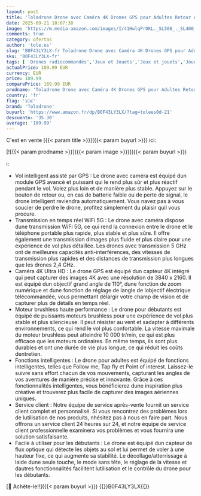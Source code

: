 ```yaml
---
layout: post
title: 'Toladrone Drone avec Caméra 4K Drones GPS pour Adultes Retour Automatique Transmission WiFi 5G Suivez-moi Moteur sans Balais  Quadricoptère Pliable pour Débutants  TL16GPS'
date: 2025-09-21 18:07:38
image: 'https://m.media-amazon.com/images/I/41HwlqPrOKL._SL500_._SL400_.jpg'
comments: true
category: ofertas
author: 'tole.es'
slug: 'B0F43LY3LX-fr Toladrone Drone avec Caméra 4K Drones GPS pour Adultes...'
sku: 'B0F43LY3LX-fr'
tags: [ 'Drones radiocommandés','Jeux et Jouets','Jeux et jouets','Jouets radiocommandés','toladrone','🇫🇷', ]
actualPrice: 109.99 EUR
currency: EUR
price: 109.99
comparePrice: 169.99 EUR
prodname: 'Toladrone Drone avec Caméra 4K Drones GPS pour Adultes Retour Automatique Transmission WiFi 5G Suivez-moi Moteur sans Balais  Quadricoptère Pliable pour Débutants  TL16GPS'
country: 'fr'
flag: '🇫🇷'
brand: 'Toladrone'
buyurl: 'https://www.amazon.fr/dp/B0F43LY3LX/?tag=tolees0d-21'
descuento: '35.30'
average: '109.99'
---
```


C'est en vente [{{< param title >}}]({{< param buyurl >}}) ici:

[![{{< param prodname >}}]({{< param image >}})]({{< param buyurl >}})

ℹ️:

- Vol intelligent assisté par GPS : Le drone avec caméra est équipé dun module GPS avancé et puissant qui le rend plus sûr et plus réactif pendant le vol. Volez plus loin et de manière plus stable. Appuyez sur le bouton de retour ou, en cas de batterie faible ou de perte de signal, le drone intelligent reviendra automatiquement. Vous navez pas à vous soucier de perdre le drone, profitez simplement du plaisir quil vous procure.
- Transmission en temps réel WiFi 5G : Le drone avec caméra dispose dune transmission WiFi 5G, ce qui rend la connexion entre le drone et le téléphone portable plus rapide, plus stable et plus sûre. Il offre également une transmission dimages plus fluide et plus claire pour une expérience de vol plus détaillée. Les drones avec transmission 5 GHz ont de meilleures capacités anti-interférences, des vitesses de transmission plus rapides et des distances de transmission plus longues que les drones 2,4 GHz.
- Caméra 4K Ultra HD : Le drone GPS est équipé dun capteur 4K intégré qui peut capturer des images 4K avec une résolution de 3840 x 2160. Il est équipé dun objectif grand angle de 110°, dune fonction de zoom numérique et dune fonction de réglage de langle de lobjectif électrique télécommandée, vous permettant délargir votre champ de vision et de capturer plus de détails en temps réel.
- Moteur brushless haute performance : Le drone pour débutants est équipé de puissants moteurs brushless pour une expérience de vol plus stable et plus silencieuse. Il peut résister au vent et sadapter à différents environnements, ce qui rend le vol plus confortable. La vitesse maximale du moteur brushless peut atteindre 10 000 tr/min, ce qui est plus efficace que les moteurs ordinaires. En même temps, ils sont plus durables et ont une durée de vie plus longue, ce qui réduit les coûts dentretien.
- Fonctions intelligentes : Le drone pour adultes est équipé de fonctions intelligentes, telles que Follow me, Tap fly et Point of interest. Laissez-le suivre sans effort chacun de vos mouvements, capturant les angles de vos aventures de manière précise et innovante. Grâce à ces fonctionnalités intelligentes, vous bénéficierez dune inspiration plus créative et trouverez plus facile de capturer des images aériennes uniques.
- Service client : Notre équipe de service après-vente fournit un service client complet et personnalisé. Si vous rencontrez des problèmes lors de lutilisation de nos produits, nhésitez pas à nous en faire part. Nous offrons un service client 24 heures sur 24, et notre équipe de service client professionnelle examinera vos problèmes et vous fournira une solution satisfaisante.
- Facile à utiliser pour les débutants : Le drone est équipé dun capteur de flux optique qui détecte les objets au sol et lui permet de voler à une hauteur fixe, ce qui augmente sa stabilité. Le décollage/atterrissage à laide dune seule touche, le mode sans tête, le réglage de la vitesse et dautres fonctionnalités facilitent lutilisation et le contrôle du drone pour les débutants.

[🛒 Achète-le!!]({{< param buyurl >}})
{{<world>}}B0F43LY3LX{{</world>}}
